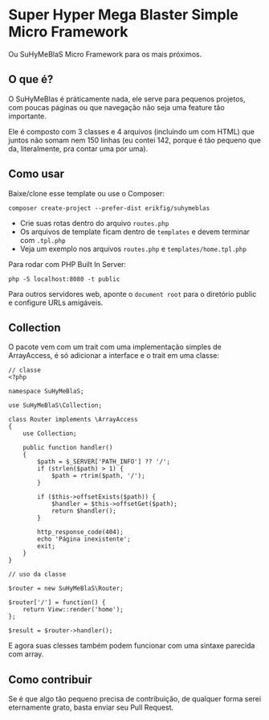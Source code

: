 # Super Hyper Mega Blaster Simple Micro Framework

Ou SuHyMeBlaS Micro Framework para os mais próximos.

## O que é?

O SuHyMeBlas é práticamente nada, ele serve para pequenos projetos, com poucas páginas ou que navegação não seja uma feature tão importante.

Ele é composto com 3 classes e 4 arquivos (incluindo um com HTML) que juntos não somam nem 150 linhas (eu contei 142, porque é tão pequeno que da, literalmente, pra contar uma por uma).

## Como usar

Baixe/clone esse template ou use o Composer:

```
composer create-project --prefer-dist erikfig/suhymeblas
```

 - Crie suas rotas dentro do arquivo `routes.php`
 - Os arquivos de template ficam dentro de `templates` e devem terminar com `.tpl.php`
 - Veja um exemplo nos arquivos `routes.php` e `templates/home.tpl.php`

Para rodar com PHP Built In Server:

```
php -S localhost:8080 -t public
```

Para outros servidores web, aponte o `document root` para o diretório public e configure URLs amigáveis.

## Collection

O pacote vem com um trait com uma implementação simples de ArrayAccess, é só adicionar a interface e o trait em uma classe:

```
// classe
<?php

namespace SuHyMeBlaS;

use SuHyMeBlaS\Collection;

class Router implements \ArrayAccess
{
    use Collection;

    public function handler()
    {
        $path = $_SERVER['PATH_INFO'] ?? '/';
        if (strlen($path) > 1) {
            $path = rtrim($path, '/');
        }

        if ($this->offsetExists($path)) {
            $handler = $this->offsetGet($path);
            return $handler();
        }

        http_response_code(404);
        echo 'Página inexistente';
        exit;
    }
}

// uso da classe

$router = new SuHyMeBlaS\Router;

$router['/'] = function() {
    return View::render('home');
};

$result = $router->handler();

```

E agora suas clesses também podem funcionar com uma sintaxe parecida com array.

## Como contribuir

Se é que algo tão pequeno precisa de contribuição, de qualquer forma serei eternamente grato, basta enviar seu Pull Request.
